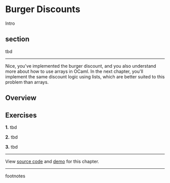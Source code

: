 # Burger Discounts

Intro

## section

tbd

---

Nice, you've implemented the burger discount, and you also understand more about
how to use arrays in OCaml. In the next chapter, you'll implement the same
discount logic using lists, which are better suited to this problem than arrays.

## Overview



## Exercises

<b>1.</b> tbd

<b>2.</b> tbd

<b>3.</b> tbd

-----

View [source
code](https://github.com/melange-re/melange-for-react-devs/blob/main/src/burger-discounts/)
and [demo](https://react-book.melange.re/demo/src/burger-discounts/) for this chapter.

-----

footnotes
